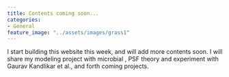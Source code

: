```yaml
---
title: Contents coming soon...
categories:
- General
feature_image: "../assets/images/grass1"
---
```


I start building this website this week, and will add more contents soon. I will share my modeling project with microbial , PSF theory and experiment with Gaurav Kandlikar et al., and forth coming projects.
